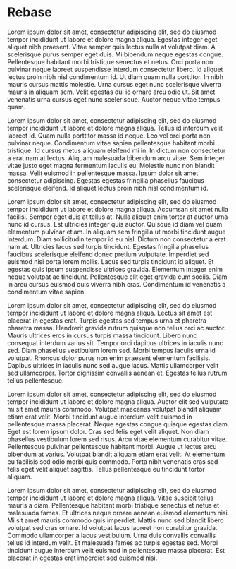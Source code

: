 # Rebase

Lorem ipsum dolor sit amet, consectetur adipiscing elit, sed do eiusmod tempor incididunt ut labore et dolore magna aliqua. Egestas integer eget aliquet nibh praesent. Vitae semper quis lectus nulla at volutpat diam. A scelerisque purus semper eget duis. Mi bibendum neque egestas congue. Pellentesque habitant morbi tristique senectus et netus. Orci porta non pulvinar neque laoreet suspendisse interdum consectetur libero. Id aliquet lectus proin nibh nisl condimentum id. Ut diam quam nulla porttitor. In nibh mauris cursus mattis molestie. Urna cursus eget nunc scelerisque viverra mauris in aliquam sem. Velit egestas dui id ornare arcu odio ut. Sit amet venenatis urna cursus eget nunc scelerisque. Auctor neque vitae tempus quam.

Lorem ipsum dolor sit amet, consectetur adipiscing elit, sed do eiusmod tempor incididunt ut labore et dolore magna aliqua. Tellus id interdum velit laoreet id. Quam nulla porttitor massa id neque. Leo vel orci porta non pulvinar neque. Condimentum vitae sapien pellentesque habitant morbi tristique. Id cursus metus aliquam eleifend mi in. In dictum non consectetur a erat nam at lectus. Aliquam malesuada bibendum arcu vitae. Sem integer vitae justo eget magna fermentum iaculis eu. Molestie nunc non blandit massa. Velit euismod in pellentesque massa. Ipsum dolor sit amet consectetur adipiscing. Egestas egestas fringilla phasellus faucibus scelerisque eleifend. Id aliquet lectus proin nibh nisl condimentum id.

Lorem ipsum dolor sit amet, consectetur adipiscing elit, sed do eiusmod tempor incididunt ut labore et dolore magna aliqua. Accumsan sit amet nulla facilisi. Semper eget duis at tellus at. Nulla aliquet enim tortor at auctor urna nunc id cursus. Est ultricies integer quis auctor. Quisque id diam vel quam elementum pulvinar etiam. In aliquam sem fringilla ut morbi tincidunt augue interdum. Diam sollicitudin tempor id eu nisl. Dictum non consectetur a erat nam at. Ultricies lacus sed turpis tincidunt. Egestas fringilla phasellus faucibus scelerisque eleifend donec pretium vulputate. Imperdiet sed euismod nisi porta lorem mollis. Lacus sed turpis tincidunt id aliquet. Et egestas quis ipsum suspendisse ultrices gravida. Elementum integer enim neque volutpat ac tincidunt. Pellentesque elit eget gravida cum sociis. Diam in arcu cursus euismod quis viverra nibh cras. Condimentum id venenatis a condimentum vitae sapien.

Lorem ipsum dolor sit amet, consectetur adipiscing elit, sed do eiusmod tempor incididunt ut labore et dolore magna aliqua. Lectus sit amet est placerat in egestas erat. Turpis egestas sed tempus urna et pharetra pharetra massa. Hendrerit gravida rutrum quisque non tellus orci ac auctor. Mauris ultrices eros in cursus turpis massa tincidunt. Libero nunc consequat interdum varius sit. Tempor orci dapibus ultrices in iaculis nunc sed. Diam phasellus vestibulum lorem sed. Morbi tempus iaculis urna id volutpat. Rhoncus dolor purus non enim praesent elementum facilisis. Dapibus ultrices in iaculis nunc sed augue lacus. Mattis ullamcorper velit sed ullamcorper. Tortor dignissim convallis aenean et. Egestas tellus rutrum tellus pellentesque.

Lorem ipsum dolor sit amet, consectetur adipiscing elit, sed do eiusmod tempor incididunt ut labore et dolore magna aliqua. Auctor elit sed vulputate mi sit amet mauris commodo. Volutpat maecenas volutpat blandit aliquam etiam erat velit. Morbi tincidunt augue interdum velit euismod in pellentesque massa placerat. Neque egestas congue quisque egestas diam. Eget est lorem ipsum dolor. Cras sed felis eget velit aliquet. Non diam phasellus vestibulum lorem sed risus. Arcu vitae elementum curabitur vitae. Pellentesque pulvinar pellentesque habitant morbi. Augue ut lectus arcu bibendum at varius. Volutpat blandit aliquam etiam erat velit. At elementum eu facilisis sed odio morbi quis commodo. Porta nibh venenatis cras sed felis eget velit aliquet sagittis. Tellus pellentesque eu tincidunt tortor aliquam.

Lorem ipsum dolor sit amet, consectetur adipiscing elit, sed do eiusmod tempor incididunt ut labore et dolore magna aliqua. Vitae suscipit tellus mauris a diam. Pellentesque habitant morbi tristique senectus et netus et malesuada fames. Et ultrices neque ornare aenean euismod elementum nisi. Mi sit amet mauris commodo quis imperdiet. Mattis nunc sed blandit libero volutpat sed cras ornare. Id volutpat lacus laoreet non curabitur gravida. Commodo ullamcorper a lacus vestibulum. Urna duis convallis convallis tellus id interdum velit. Et malesuada fames ac turpis egestas sed. Morbi tincidunt augue interdum velit euismod in pellentesque massa placerat. Est placerat in egestas erat imperdiet sed euismod nisi.
